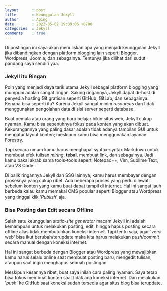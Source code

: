 ```yaml
---
layout      : post
title       : Keunggulan Jekyll
author      : Aping
date        : 2022-05-02 19:39:06 +0700
categories  : Jekyll
comments    : true
---
```

Di postingan ini saya akan menuliskan apa yang menjadi keunggulan Jekyll jika dibandingkan dengan platform blogging lain seperti Blogger, Wordpress, Joomla, dan sebagainya. Tentunya jika dilihat dari sudut pandang saya sendiri yaa.

### Jekyll itu Ringan

Poin yang menjadi daya tarik utama Jekyll sebagai platform blogging yang mumpuni adalah sangat ringan. Saking ringannya, Jekyll dapat di-host di penyedia hosting Git gratisan seperti GitHub, GitLab, dan sebagainya. Kenapa bisa seperti itu? Karena Jekyll sangat minim *resources* dan tidak menggunakan pengolahan data di sisi server seperti database.

Buat pemula atau orang yang baru belajar bikin situs web, Jekyll cukup nyaman. Kamu bisa sepenuhnya fokus pada konten yang akan dibuat. Kekurangannya yang paling dasar adalah tidak adanya tampilan GUI untuk mengatur layout konten; meskipun kamu bisa menggunakan layanan [Forestry](https://forestry.io "Forestry").

Tapi secara umum kamu harus menghapal syntax-syntax Markdown untuk membuat efek tulisan *miring*, **tebal**, [membuat link](#), dan sebagainya. Jadi kamu bakal akrab sama tools-tools seperti Notepad++, Vim, Sublime Text, atau VS Code.

Di balik ringannya Jekyll dan SSG lainnya, kamu harus membayar dengan prosesnya yang cukup ribet. Ada beberapa proses yang perlu dilewati sebelum konten yang kamu buat dapat tampil di internet. Hal ini sangat jauh berbeda kalau kamu memakai CMS popular seperti Blogger atau Wordpress yang tinggal klik '*Publish*' aja.

### Bisa Posting dan Edit secara Offline

Salah satu keunggulan *static-site generator* macam Jekyll ini adalah kemampuan untuk melakukan posting, edit, hingga hapus posting secara offline alias tidak membutuhkan koneksi internet. Tapi tentu saja, agar 'versi web' bisa ikut berubah/terupdate maka kita harus melakukan *push/commit* secara manual dengan koneksi internet.

Hal ini sangat berbeda dengan Blogger atau Wordpress yang mewajibkan kamu harus selalu online saat membuat posting baru, mengedit tulisan, ataupun saat ingin menghapus sebuah postingan.

Meskipun kesannya ribet, buat saya inilah cara paling nyaman. Saya tetap bisa fokus membuat konten saat tidak ada koneksi internet. Dan melakukan '*push*' ke GitHub saat koneksi sudah tersedia agar situs blog bisa terupdate.


